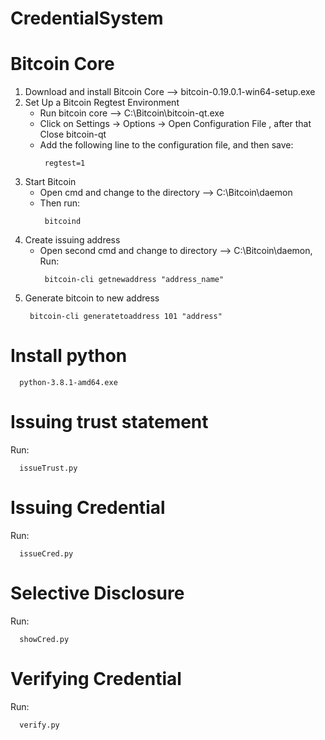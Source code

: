 # CredentialSystem
# Bitcoin Core
1. Download and install Bitcoin Core --> bitcoin-0.19.0.1-win64-setup.exe
2. Set Up a Bitcoin Regtest Environment
   - Run bitcoin core --> C:\Bitcoin\bitcoin-qt.exe
   - Click on Settings -> Options -> Open Configuration File , after that Close bitcoin-qt
   - Add the following line to the configuration file, and then save:
     ```
      regtest=1
     ```    
3. Start Bitcoin
   - Open cmd and change to the directory --> C:\Bitcoin\daemon
   - Then run: 
     ```
      bitcoind
     ```
4. Create issuing address
   - Open second cmd and change to directory --> C:\Bitcoin\daemon, Run:
     ```
      bitcoin-cli getnewaddress "address_name"
     ```
5. Generate bitcoin to new address
   ```
    bitcoin-cli generatetoaddress 101 "address" 
   ```
# Install python
  ```
    python-3.8.1-amd64.exe 
  ```
# Issuing trust statement 
  Run: 
  ```
    issueTrust.py
  ```
# Issuing Credential
  Run: 
  ```
    issueCred.py
  ```
# Selective Disclosure
  Run: 
  ```
    showCred.py
  ```
# Verifying Credential
  Run: 
  ```
    verify.py
  ```
